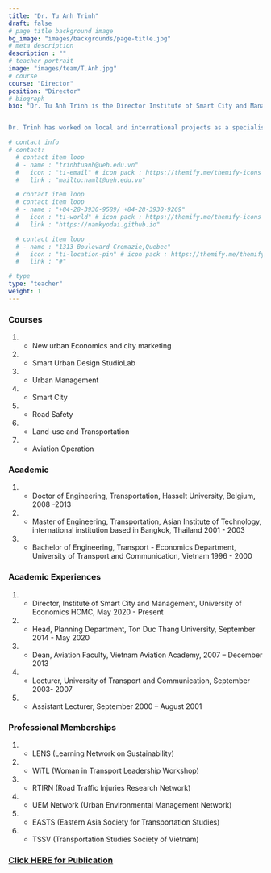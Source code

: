 ```yaml
---
title: "Dr. Tu Anh Trinh"
draft: false
# page title background image
bg_image: "images/backgrounds/page-title.jpg"
# meta description
description : ""
# teacher portrait
image: "images/team/T.Anh.jpg"
# course
course: "Director"
position: "Director"
# biograph
bio: "Dr. Tu Anh Trinh is the Director Institute of Smart City and Management, College of Technology and Design, UEH University. She is a guest lecturer, supervisor, and reviewer for master’s and Ph.D. students in international universities such as Trieste University, Hasselt University, Thammasat University, Handong Global University, etc. She is a co-chair/key organizer of international conferences, including the International Conference on Sustainable Development Civil, Urban, and Transportation Engineering (CUTE-2016, 2018), Aviation Future: Challenge and Solution (AFCS, 2020), Resilience by Technology and Design (RTD, 2022), Sustainable University Development: Opportunity and Challenge (SUDOC, 2022).


Dr. Trinh has worked on local and international projects as a specialist and team leader in fields of sustainability, smart cities, urban and transportation planning, traffic safety, transport economics, and aviation operation. She is recognized for her academic excellence during her tenure, as evidenced by her numerous publications in prestigious journals and proceedings for academic and press conferences"

# contact info
# contact:
  # contact item loop
  # - name : "trinhtuanh@ueh.edu.vn"
  #   icon : "ti-email" # icon pack : https://themify.me/themify-icons
  #   link : "mailto:namlt@ueh.edu.vn"

  # contact item loop
  # contact item loop
  # - name : "+84-28-3930-9589/ +84-28-3930-9269"
  #   icon : "ti-world" # icon pack : https://themify.me/themify-icons
  #   link : "https://namkyodai.github.io"

  # contact item loop
  # - name : "1313 Boulevard Cremazie,Quebec"
  #   icon : "ti-location-pin" # icon pack : https://themify.me/themify-icons
  #   link : "#"

# type
type: "teacher"
weight: 1
---
```


### Courses

1. - New urban Economics and city marketing
1. - Smart Urban Design StudioLab
1. - Urban Management
1. - Smart City
1. - Road Safety
1. - Land-use and Transportation
1. - Aviation Operation

### Academic

1. - Doctor of Engineering, Transportation, Hasselt University, Belgium, 2008 -2013
1. - Master of Engineering, Transportation, Asian Institute of Technology, international institution based in Bangkok, Thailand 2001 - 2003
1. - Bachelor of Engineering, Transport - Economics Department, University of Transport and Communication, Vietnam 1996 - 2000

### Academic Experiences

1. - Director, Institute of Smart City and Management, University of Economics HCMC, May 2020 - Present
1. - Head, Planning Department, Ton Duc Thang University, September 2014 - May 2020
1. - Dean, Aviation Faculty, Vietnam Aviation Academy, 2007 – December 2013
1. - Lecturer, University of Transport and Communication, September 2003- 2007
1. - Assistant Lecturer, September 2000 – August 2001

### Professional Memberships

1. - LENS (Learning Network on Sustainability)
1. - WiTL (Woman in Transport Leadership Workshop)
1. - RTIRN (Road Traffic Injuries Research Network)
1. - UEM Network (Urban Environmental Management Network)
1. - EASTS (Eastern Asia Society for Transportation Studies)
1. - TSSV (Transportation Studies Society of Vietnam)

### [Click HERE for Publication](https://scholar.google.com/citations?hl=en&view_op=list_works&gmla=AH70aAXRdl6O1RpzMQTHBN-SOAF7oUQMawjO4TlCcrUTMi0wgP5URi2cR4_i24RhDbn5oLhz_QlRMTa2J9w8ew&user=bQrm2JYAAAAJ)
